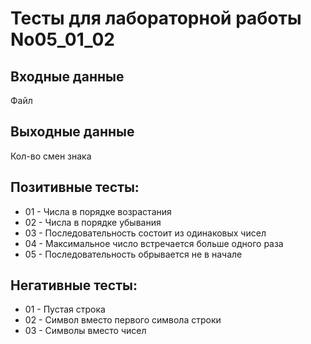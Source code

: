 # Тесты для лабораторной работы No05_01_02
## Входные данные
Файл
## Выходные данные
Кол-во смен знака
## Позитивные тесты:
- 01 - Числа в порядке возрастания
- 02 - Числа в порядке убывания
- 03 - Последовательность состоит из одинаковых чисел
- 04 - Максимальное число встречается больше одного раза
- 05 - Последовательность обрывается не в начале

## Негативные тесты:
- 01 - Пустая строка
- 02 - Символ вместо первого символа строки
- 03 - Символы вместо чисел
